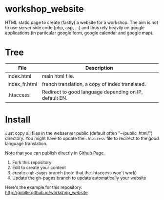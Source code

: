 # workshop_website

HTML static page to create (fastly) a website for a workshop.
The aim is not to use server side code (php, asp, ...) and thus rely
heavily on google applications (in particular google form,
google calendar and google map).

# Tree

File|   Description
--- | ---
index.html | main html file.
index_fr.html | french translation, a copy of index translated.
.htaccess | Redirect to good language depending on IP, default EN.


# Install

Just copy all files in the webserver public (default often "~/public_html/") directory. 
You might have to update the `.htaccess` file to redirect to the good language translation.

Note that you can publish directly in [Github Page](https://pages.github.com/).

1. Fork this repository
2. Edit to create your content
3. create a `gh-pages` branch (note that the .htaccess won't work)
4. Update the gh-pages branch to update automatically your website

Here's the example for this repository:
http://gdolle.github.io/workshop_website
